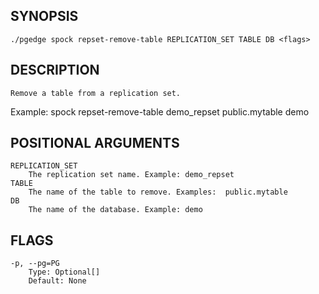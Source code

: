 ## SYNOPSIS
    ./pgedge spock repset-remove-table REPLICATION_SET TABLE DB <flags>
 
## DESCRIPTION
    Remove a table from a replication set. 

Example: spock repset-remove-table demo_repset public.mytable demo
 
## POSITIONAL ARGUMENTS
    REPLICATION_SET
        The replication set name. Example: demo_repset
    TABLE
        The name of the table to remove. Examples:  public.mytable
    DB
        The name of the database. Example: demo
 
## FLAGS
    -p, --pg=PG
        Type: Optional[]
        Default: None
